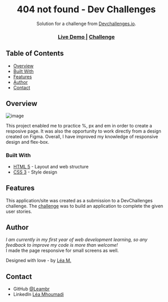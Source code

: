 <h1 align="center">404 not found - Dev Challenges</h1>

<div align="center">
   Solution for a challenge from  <a href="http://devchallenges.io" target="_blank">Devchallenges.io</a>.
</div>

<div align="center">
  <h3>
    <a href="https://leambr.github.io/Devchallenges-404-not-found/"> 
      Live Demo
    </a>
    <span> | </span>
    <a href="https://devchallenges.io/challenges/wBunSb7FPrIepJZAg0sY">
      Challenge
    </a>
  </h3>
</div>

<!-- TABLE OF CONTENTS -->

## Table of Contents

- [Overview](#overview)
- [Built With](#built-with)
- [Features](#features)
- [Author](#author)
- [Contact](#contact)

<!-- OVERVIEW -->

## Overview

![image](https://user-images.githubusercontent.com/95865130/151702623-1bbf532d-ac6f-4dcf-b160-acc7593ad86a.png)

This project enabled me to practice %, px and em in order to create a resposive page. It was also the opportunity to work directly from a design created on Figma.
Overall, I have improved my knowledge of responsive design and flex-box.

### Built With

- [HTML 5](https://en.wikipedia.org/wiki/HTML) - Layout and web structure
- [CSS 3](https://en.wikipedia.org/wiki/CSS) - Style design


## Features

This application/site was created as a submission to a DevChallenges challenge. The [challenge](https://devchallenges.io/challenges/wBunSb7FPrIepJZAg0sY) was to build an application to complete the given user stories.

## Author

<i>I am currently in my first year of web development learning, so any feedback to improve my code is more than welcome!</i>
<br>I made the page responsive for small screens as well.

Designed with love - by [Léa M.](https://github.com/Leambr)


## Contact

- GitHub [@Leambr](https://github.com/Leambr)
- LinkedIn [Léa Mhoumadi](https://www.linkedin.com/in/lea-mhoumadi)
